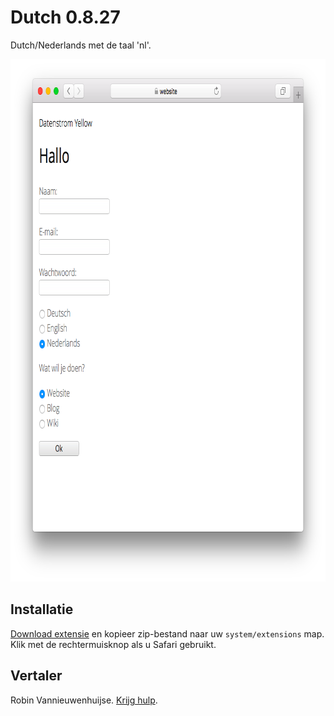 Dutch 0.8.27
============
Dutch/Nederlands met de taal 'nl'.

<p align="center"><img src="dutch-screenshot.png?raw=true" width="795" height="836" alt="Screenshot"></p>

## Installatie

[Download extensie](https://github.com/datenstrom/yellow-extensions/raw/master/zip/dutch.zip) en kopieer zip-bestand naar uw `system/extensions` map. Klik met de rechtermuisknop als u Safari gebruikt.

## Vertaler

Robin Vannieuwenhuijse. [Krijg hulp](https://datenstrom.se/yellow/help/).
